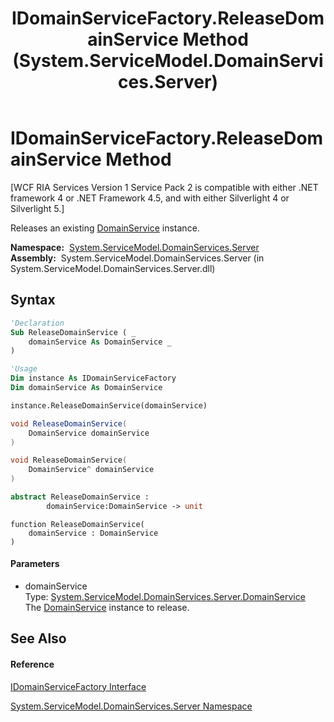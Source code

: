 ﻿---
title: IDomainServiceFactory.ReleaseDomainService Method  (System.ServiceModel.DomainServices.Server)
TOCTitle: ReleaseDomainService Method
ms:assetid: M:System.ServiceModel.DomainServices.Server.IDomainServiceFactory.ReleaseDomainService(System.ServiceModel.DomainServices.Server.DomainService)
ms:mtpsurl: https://msdn.microsoft.com/en-us/library/system.servicemodel.domainservices.server.idomainservicefactory.releasedomainservice(v=VS.91)
ms:contentKeyID: 28755327
ms.date: 01/27/2012
mtps_version: v=VS.91
f1_keywords:
- System.ServiceModel.DomainServices.Server.IDomainServiceFactory.ReleaseDomainService
dev_langs:
- CSharp
- JScript
- VB
- FSharp
- c++
api_location:
- System.ServiceModel.DomainServices.Server.dll
api_name:
- System.ServiceModel.DomainServices.Server.IDomainServiceFactory.ReleaseDomainService
api_type:
- Managed
topic_type:
- apiref
- kbSyntax
product_family_name: VS
ROBOTS: INDEX,FOLLOW
---

# IDomainServiceFactory.ReleaseDomainService Method

\[WCF RIA Services Version 1 Service Pack 2 is compatible with either .NET framework 4 or .NET Framework 4.5, and with either Silverlight 4 or Silverlight 5.\]

Releases an existing [DomainService](ff422911\(v=vs.91\).md) instance.

**Namespace:**  [System.ServiceModel.DomainServices.Server](ff423220\(v=vs.91\).md)  
**Assembly:**  System.ServiceModel.DomainServices.Server (in System.ServiceModel.DomainServices.Server.dll)

## Syntax

``` vb
'Declaration
Sub ReleaseDomainService ( _
    domainService As DomainService _
)
```

``` vb
'Usage
Dim instance As IDomainServiceFactory
Dim domainService As DomainService

instance.ReleaseDomainService(domainService)
```

``` csharp
void ReleaseDomainService(
    DomainService domainService
)
```

``` c++
void ReleaseDomainService(
    DomainService^ domainService
)
```

``` fsharp
abstract ReleaseDomainService : 
        domainService:DomainService -> unit 
```

``` jscript
function ReleaseDomainService(
    domainService : DomainService
)
```

#### Parameters

  - domainService  
    Type: [System.ServiceModel.DomainServices.Server.DomainService](ff422911\(v=vs.91\).md)  
    The [DomainService](ff422911\(v=vs.91\).md) instance to release.  

## See Also

#### Reference

[IDomainServiceFactory Interface](ff422737\(v=vs.91\).md)

[System.ServiceModel.DomainServices.Server Namespace](ff423220\(v=vs.91\).md)

